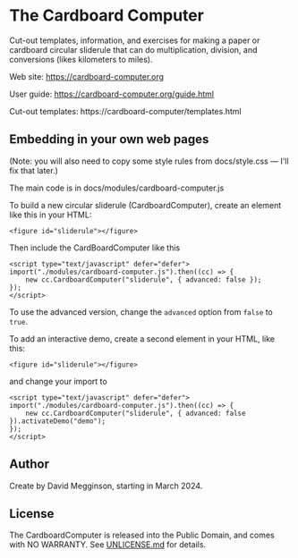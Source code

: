 The Cardboard Computer
======================

Cut-out templates, information, and exercises for making a paper or cardboard circular sliderule that can do multiplication, division, and conversions (likes kilometers to miles).

Web site: https://cardboard-computer.org

User guide: https://cardboard-computer.org/guide.html

Cut-out templates: https://cardboard-computer/templates.html


## Embedding in your own web pages

(Note: you will also need to copy some style rules from docs/style.css — I'll fix that later.)

The main code is in docs/modules/cardboard-computer.js

To build a new circular sliderule (CardboardComputer), create an element like this in your HTML:

```
<figure id="sliderule"></figure>
```

Then include the CardBoardComputer like this

```
<script type="text/javascript" defer="defer">
import("./modules/cardboard-computer.js").then((cc) => {
    new cc.CardboardComputer("sliderule", { advanced: false });
});
</script>
```

To use the advanced version, change the ``advanced`` option from ``false`` to ``true``.

To add an interactive demo, create a second element in your HTML, like this:

```
<figure id="sliderule"></figure>
```

and change your import to

```
<script type="text/javascript" defer="defer">
import("./modules/cardboard-computer.js").then((cc) => {
    new cc.CardboardComputer("sliderule", { advanced: false }).activateDemo("demo");
});
</script>
```

## Author

Create by David Megginson, starting in March 2024.

## License

The CardboardComputer is released into the Public Domain, and comes with NO WARRANTY. See [UNLICENSE.md](./UNLICENSE.md) for details.
